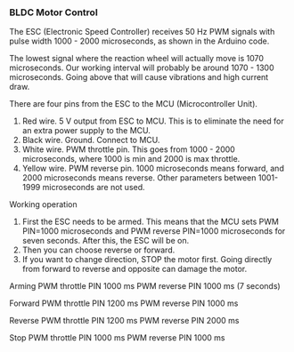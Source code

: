 ### BLDC Motor Control


The ESC (Electronic Speed Controller) receives 50 Hz PWM signals with pulse width 1000 - 2000 microseconds, as shown in the Arduino code.

The lowest signal where the reaction wheel will actually move is 1070 microseconds. Our working interval will probably be around 1070 - 1300 microseconds. Going above that will cause vibrations and high current draw.

There are four pins from the ESC to the MCU (Microcontroller Unit).
1. Red wire. 5 V output from ESC to MCU. This is to eliminate the need for an extra power supply to the MCU.
2. Black wire. Ground. Connect to MCU.
3. White wire. PWM throttle pin. This goes from 1000 - 2000 microseconds, where 1000 is min and 2000 is max throttle.
4. Yellow wire. PWM reverse pin. 1000 microseconds means forward, and 2000 microseconds means reverse. Other parameters between 1001-1999 microseconds are not used.

Working operation
1. First the ESC needs to be armed. This means that the MCU sets PWM PIN=1000 microseconds and PWM reverse PIN=1000 microseconds for seven seconds. After this, the ESC will be on.
2. Then you can choose reverse or forward.
3. If you want to change direction, STOP the motor first. Going directly from forward to reverse and opposite can damage the motor.

Arming
PWM throttle PIN 1000 ms
PWM reverse PIN 1000 ms
(7 seconds)

Forward
PWM throttle PIN 1200 ms
PWM reverse PIN 1000 ms

Reverse
PWM throttle PIN 1200 ms
PWM reverse PIN 2000 ms

Stop
PWM throttle PIN 1000 ms
PWM reverse PIN 1000 ms
